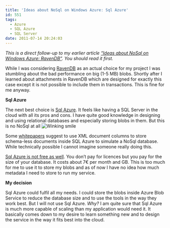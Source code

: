 ```yaml
---
title: 'Ideas about NoSql on Windows Azure: Sql Azure'
id: 551
tags:
  - Azure
  - SQL Azure
  - SQL Server
date: 2011-07-14 20:24:03
---
```


_This is a direct follow-up to my earlier article _[_“Ideas about NoSql on Windows Azure: RavenDB”_](https://fabse.net/blog/2011/07/13/ideas-about-nosql-on-windows-azure-ravendb/)_. You should read it first._

While I was considering [RavenDB](http://http://ravendb.net/) as an actual choice for my project I was stumbling about the bad performance on big (1-5 MB) blobs. Shortly after I learned about attachments in RavenDB which are designed for exactly this case except it is not possible to include them in transactions. This is fine for me anyway.

**Sql Azure**

The next best choice is [Sql Azure](http://www.microsoft.com/windowsazure/sqlazure/database/). It feels like having a SQL Server in the cloud with all its pros and cons. I have quite good knowledge in designing and using relational databases and especially storing blobs in them. But this is no NoSql at all ![Winking smile](https://az275061.vo.msecnd.net/blogmedia/2011/07/wlEmoticon-winkingsmile2.png)

Some [whitepapers](http://download.microsoft.com/download/9/E/9/9E9F240D-0EB6-472E-B4DE-6D9FCBB505DD/Windows%20Azure%20No%20SQL%20White%20Paper.pdf) suggest to use XML document columns to store schema-less documents inside SQL Azure to simulate a NoSql database. While technically possible I cannot imagine someone really doing this.

[Sql Azure is not free as well](http://www.microsoft.com/windowsazure/pricing-calculator/). You don’t pay for licences but you pay for the size of your database. It costs about 7€ per month and GB. This is too much for me to use it to store my blobs and as of now I have no idea how much metadata I need to store to run my service.

**My decision**

Sql Azure could fulfil all my needs. I could store the blobs inside Azure Blob Service to reduce the database size and to use the tools in the way they work best. But I will not use Sql Azure. _Why?_ I am quite sure that Sql Azure is much more capable of scaling than my application would need it. It basically comes down to my desire to learn something new and to design the service in the way it fits best into the cloud.